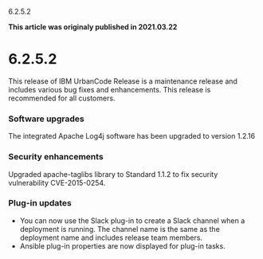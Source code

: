 





6.2.5.2

**This article was originaly published in 2021.03.22**


6.2.5.2
=======




This release of IBM UrbanCode Release is a maintenance release and includes various bug fixes and enhancements. This release is recommended for all customers.

### Software upgrades


The integrated Apache Log4j software has been upgraded to version 1.2.16

### Security enhancements


Upgraded apache-taglibs library to Standard 1.1.2 to fix security vulnerability CVE-2015-0254. 

### Plug-in updates


* You can now use the Slack plug-in to create a Slack channel when a deployment is running. The channel name is the same as the deployment name and includes release team members.
* Ansible plug-in properties are now displayed for plug-in tasks.







